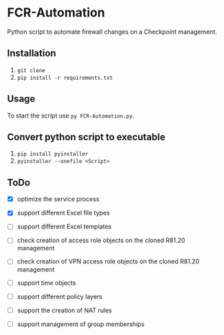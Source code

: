 # FCR-Automation
Python script to automate firewall changes on a Checkpoint management.

## Installation

1. `git clone`
2. `pip install -r requirements.txt`

## Usage

To start the script use `py FCR-Automation.py`.

## Convert python script to executable

1. `pip install pyinstaller`
2. `pyinstaller --onefile <Script>`

## ToDo
- [x] optimize the service process
- [x] support different Excel file types
- [ ] support different Excel templates
- [ ] check creation of access role objects on the cloned R81.20 management
- [ ] check creation of VPN access role objects on the cloned R81.20 management
- [ ] support time objects
- [ ] support different policy layers
- [ ] support the creation of NAT rules
- [ ] support management of group memberships


